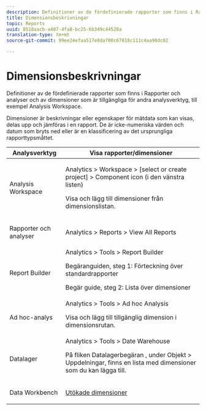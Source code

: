 ```yaml
---
description: Definitioner av de fördefinierade rapporter som finns i Rapporter och analyser och av dimensioner som är tillgängliga för andra analysverktyg, till exempel Analysis Workspace.
title: Dimensionsbeskrivningar
topic: Reports
uuid: 8518aacb-a407-4fa8-bc25-6b349c44528a
translation-type: tm+mt
source-git-commit: 99ee24efaa517e8da700c67818c111c4aa90dc02

---
```



# Dimensionsbeskrivningar

Definitioner av de fördefinierade rapporter som finns i Rapporter och analyser och av dimensioner som är tillgängliga för andra analysverktyg, till exempel Analysis Workspace.

Dimensioner är beskrivningar eller egenskaper för mätdata som kan visas, delas upp och jämföras i en rapport. De är icke-numeriska värden och datum som bryts ned eller är en klassificering av det ursprungliga rapporttypsmåttet.

<table id="table_5F240226DE7C40D3B613178F5A829011"> 
 <thead> 
  <tr> 
   <th colname="col1" class="entry"> Analysverktyg </th> 
   <th colname="col2" class="entry"> Visa rapporter/dimensioner </th> 
  </tr>
 </thead>
 <tbody> 
  <tr> 
   <td colname="col1"> <p>Analysis Workspace </p> </td> 
   <td colname="col2"> <p><span class="ignoretag"><span class="uicontrol"> Analytics</span> &gt; <span class="uicontrol"> Workspace</span> &gt; <span class="uicontrol"> [select or create project]</span> &gt; <span class="uicontrol"> Component icon (i den vänstra listen)</span></span> </p> <p>Visa och lägg till dimensioner från dimensionslistan. </p> </td> 
  </tr> 
  <tr> 
   <td colname="col1"> <p>Rapporter och analyser </p> </td> 
   <td colname="col2"> <p><span class="uicontrol"> Analytics</span> &gt; <span class="uicontrol"> Reports</span> &gt; <span class="uicontrol"> View All Reports</span> </p> </td> 
  </tr> 
  <tr> 
   <td colname="col1"> <p>Report Builder </p> </td> 
   <td colname="col2"><span class="ignoretag"><span class="uicontrol"> Analytics</span> &gt; <span class="uicontrol"> Tools</span> &gt; <span class="uicontrol"> Report Builder</span></span> <p>Begäranguiden, steg 1: Förteckning över standardrapporter </p> <p>Begär guide, steg 2: Lista över dimensioner </p> </td> 
  </tr> 
  <tr> 
   <td colname="col1"> <p>Ad hoc-analys </p> </td> 
   <td colname="col2"><span class="ignoretag"><span class="uicontrol"> Analytics</span> &gt; <span class="uicontrol"> Tools</span> &gt; <span class="uicontrol"> Ad hoc Analysis</span></span> <p>Visa och lägg till tillgänglig dimension i dimensionsrutan. </p> </td> 
  </tr> 
  <tr> 
   <td colname="col1"> <p>Datalager </p> </td> 
   <td colname="col2"><span class="ignoretag"><span class="uicontrol"> Analytics</span> &gt; <span class="uicontrol"> Tools</span> &gt; <span class="uicontrol"> Date Warehouse</span></span> <p>På fliken <span class="uicontrol"> Datalagerbegäran</span> , under <span class="uicontrol"> Objekt</span> &gt; <span class="uicontrol"> Uppdelningar</span>, finns en lista med dimensioner som du kan lägga till. </p> </td> 
  </tr> 
  <tr> 
   <td colname="col1"> <p>Data Workbench </p> </td> 
   <td colname="col2"><a href="https://marketing.adobe.com/resources/help/en_US/insight/dataset/c_ex_dim.html"  > Utökade dimensioner</a> </td> 
  </tr> 
 </tbody> 
</table>

